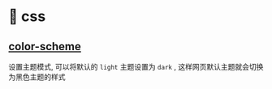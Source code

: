# 🎨 css

## [color-scheme](https://developer.mozilla.org/zh-CN/docs/Web/CSS/color-scheme)

设置主题模式, 可以将默认的 `light` 主题设置为 `dark` , 这样网页默认主题就会切换为黑色主题的样式
